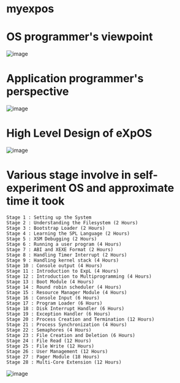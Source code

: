 # myexpos

# OS programmer's viewpoint
![image](https://user-images.githubusercontent.com/25712145/223976520-0c944f47-b777-401a-98bf-8c117f77fbed.png)

# Application programmer's perspective
![image](https://user-images.githubusercontent.com/25712145/223976574-adba2cab-77bd-4589-9b59-152b697d8733.png)

# High Level Design of eXpOS
![image](https://user-images.githubusercontent.com/25712145/223976675-bfd5be23-5ff1-46a4-9cc3-84577bf8571b.png)

# Various stage involve in self-experiment OS and approximate time it took
```
Stage 1 : Setting up the System
Stage 2 : Understanding the Filesystem (2 Hours)
Stage 3 : Bootstrap Loader (2 Hours)
Stage 4 : Learning the SPL Language (2 Hours)
Stage 5 : XSM Debugging (2 Hours)
Stage 6 : Running a user program (4 Hours)
Stage 7 : ABI and XEXE Format (2 Hours)
Stage 8 : Handling Timer Interrupt (2 Hours)
Stage 9 : Handling kernel stack (4 Hours)
Stage 10 : Console output (4 Hours)
Stage 11 : Introduction to ExpL (4 Hours)
Stage 12 : Introduction to Multiprogramming (4 Hours)
Stage 13 : Boot Module (4 Hours)
Stage 14 : Round robin scheduler (4 Hours)
Stage 15 : Resource Manager Module (4 Hours)
Stage 16 : Console Input (6 Hours)
Stage 17 : Program Loader (6 Hours)
Stage 18 : Disk Interrupt Handler (6 Hours)
Stage 19 : Exception Handler (6 Hours)
Stage 20 : Process Creation and Termination (12 Hours)
Stage 21 : Process Synchronization (4 Hours)
Stage 22 : Semaphores (4 Hours)
Stage 23 : File Creation and Deletion (6 Hours)
Stage 24 : File Read (12 Hours)
Stage 25 : File Write (12 Hours)
Stage 26 : User Management (12 Hours)
Stage 27 : Pager Module (18 Hours)
Stage 28 : Multi-Core Extension (12 Hours)
```

![image](https://user-images.githubusercontent.com/25712145/223977676-fc174f44-03fd-4dd2-af79-b0ecf49e5a42.png)
